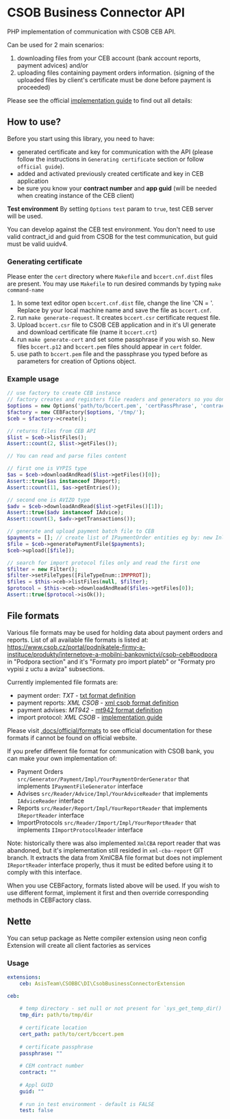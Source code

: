 # CSOB Business Connector API

PHP implementation of communication with CSOB CEB API.

Can be used for 2 main scenarios:
1. downloading files from your CEB account (bank account reports, payment advices) and/or 
2. uploading files containing payment orders information. (signing of the uploaded files by client's certificate must be done before payment is proceeded)

Please see the official [implementation guide](https://github.com/AsisTeam/csob-bc/blob/master/.docs/official/csob-business-connector-implementacni-prirucka.pdf) to find out all details:   

## How to use?

Before you start using this library, you need to have:
- generated certificate and key for communication with the API (please follow the instructions in `Generating certificate` section or follow `official guide`).
- added and activated previously created certificate and key in CEB application
- be sure you know your __contract number__ and __app guid__ (will be needed when creating instance of the CEB client)

__Test environment__
By setting `Options` `test` param to `true`, test CEB server will be used. 

You can develop against the CEB test environment. You don't need to use valid contract_id and guid from CSOB for the test communication, but guid must be valid uuidv4.

### Generating certificate

Please enter the `cert` directory where `Makefile` and `bccert.cnf.dist` files are present.
You may use `Makefile` to run desired commands by typing `make command-name`

1. In some text editor open `bccert.cnf.dist` file, change the line 'CN = <BC server>'. Replace <BC server> by your local machine name and save the file as `bccert.cnf`.
2. run `make generate-request`. It creates `bccert.csr` certificate request file.
3. Upload `bccert.csr` file to CSOB CEB application and in it's UI generate and download certificate file (name it `bccert.crt`)
4. run `make generate-cert` and set some passphrase if you wish so. New files `bccert.p12` and `bccert.pem` files should appear in `cert` folder.
5. use path to `bccert.pem` file and the passphrase you typed before as parameters for creation of Options object.


### Example usage 
```php
// use factory to create CEB instance
// factory creates and registers file readers and generators so you don't have to do it manually
$options = new Options('path/to/bccert.pem', 'certPassPhrase', 'contractId', 'appGuid');
$factory = new CEBFactory($options, '/tmp/');
$ceb = $factory->create();

// returns files from CEB API
$list = $ceb->listFiles();
Assert::count(2, $list->getFiles());

// You can read and parse files content

// first one is VYPIS type
$as = $ceb->downloadAndRead($list->getFiles()[0]);
Assert::true($as instanceof IReport);
Assert::count(11, $as->getEntries());

// second one is AVIZO type
$adv = $ceb->downloadAndRead($list->getFiles()[1]);
Assert::true($adv instanceof IAdvice);
Assert::count(3, $adv->getTransactions());

// generate and upload payment batch file to CEB
$payments = []; // create list of IPaymentOrder entities eg by: new InlandPayment(...)
$file = $ceb->generatePaymentFile($payments);
$ceb->upload([$file]);

// search for import protocol files only and read the first one
$filter = new Filter();
$filter->setFileTypes([FileTypeEnum::IMPPROT]);
$files = $this->ceb->listFiles(null, $filter);
$protocol = $this->ceb->downloadAndRead($files->getFiles[0]);
Assert::true($protocol->isOk());
```

## File formats

Various file formats may be used for holding data about payment orders and reports.
List of all available file formats is listed at: https://www.csob.cz/portal/podnikatele-firmy-a-instituce/produkty/internetove-a-mobilni-bankovnictvi/csob-ceb#podpora in "Podpora section" and it's  "Formaty pro import plateb" or "Formaty pro vypisi z uctu a aviza" subsections.

Currently implemented file formats are:
- payment order: _TXT_ - [txt format definition](https://github.com/AsisTeam/csob-bc/blob/master/.docs/official/formats/zadani-platb-txt.pdf)
- payment reports: _XML CSOB_ - [xml csob format definition](https://github.com/AsisTeam/csob-bc/blob/master/.docs/official/formats/report-xml-csob.pdf)
- payment advises: _MT942_ - [mt942 format definition](https://github.com/AsisTeam/csob-bc/blob/master/.docs/official/formats/aviza-mt942.pdf)
- import protocol: _XML CSOB_ - [implementation guide](https://github.com/AsisTeam/csob-bc/blob/master/.docs/official/csob-business-connector-implementacni-prirucka.pdf)

Please visit [.docs/official/formats](https://github.com/AsisTeam/csob-bc/blob/master/.docs/official/formats/) to see official documentation for these formats if cannot be found on official website.

If you prefer different file format for communication with CSOB bank, you can make your own implementation of:
- Payment Orders `src/Generator/Payment/Impl/YourPaymentOrderGenerator` that implements `IPaymentFileGenerator` interface
- Advises `src/Reader/Advice/Impl/YourAdviceReader` that implements `IAdviceReader` interface
- Reports `src/Reader/Report/Impl/YourReportReader` that implements `IReportReader` interface
- ImportProtocols `src/Reader/Import/Impl/YourReportReader` that implements `IImportProtocolReader` interface

Note: historically there was also implemented `XmlCBA` report reader that was abandoned, but it's implementation still resided in `xml-cba-report` GIT branch. It extracts the data from XmlCBA file format but does not implement `IReportReader` interface properly, thus it must be edited before using it to comply with this interface.

When you use CEBFactory, formats listed above will be used. If you wish to use different format, implement it first and then override corresponding methods in CEBFactory class. 

## Nette

You can setup package as Nette compiler extension using neon config
Extension will create all client factories as services

### Usage

```yml
extensions:
    ceb: AsisTeam\CSOBBC\DI\CsobBusinessConnectorExtension

ceb:
    
    # temp directory - set null or not present for `sys_get_temp_dir()`
    tmp_dir: path/to/tmp/dir
    
    # certificate location
    cert_path: path/to/cert/bccert.pem
    
    # certificate passphrase
    passphrase: ""
    
    # CEM contract number
    contract: ""
    
    # Appl GUID
    guid: ""
    
    # run in test environment - default is FALSE
    test: false
```
